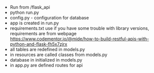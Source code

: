 - Run from /flask_api 
- python run.py
- config.py - configuration for database
- app is created in run.py
- requirements.txt use if you have some trouble with library versions, requirements are from webpage https://www.codementor.io/@mide/how-to-build-restful-apis-with-python-and-flask-fh5x7zjrx
- all tables are redefined in models.py
- in resources are called classes from models.py
- database in initialized in models.py
- in app.py are defined routes for api